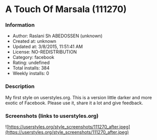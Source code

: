 # A Touch Of Marsala (111270)

### Information
- Author: Raslani Sh ABEDOSSEN (unknown)
- Created at: unknown
- Updated at: 3/8/2015, 11:51:41 AM
- License: NO-REDISTRIBUTION
- Category: facebook
- Rating: undefined
- Total installs: 384
- Weekly installs: 0


### Description
My first style on userstyles.org. This is a version little darker and more exotic of Facebook. Please use it, share it a lot and give feedback.


### Screenshots (links to userstyles.org)
![https://userstyles.org/style_screenshots/111270_after.jpeg](https://userstyles.org/style_screenshots/111270_after.jpeg)


